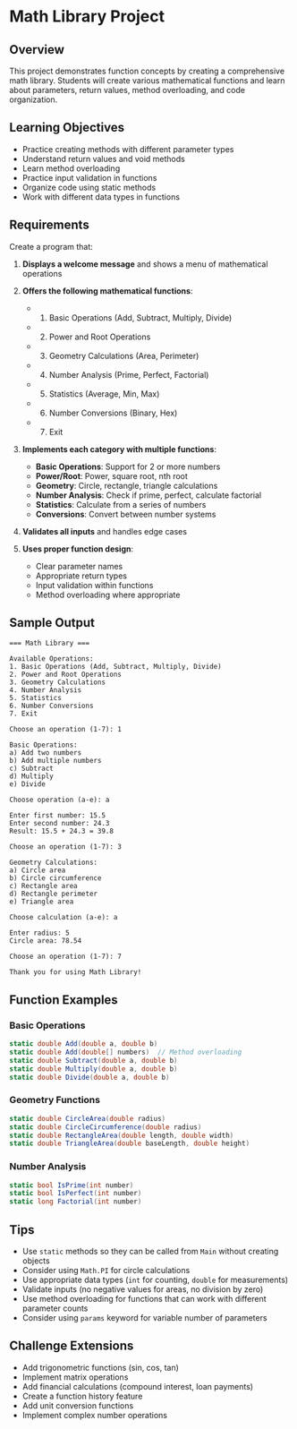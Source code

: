 # Math Library Project

## Overview
This project demonstrates function concepts by creating a comprehensive math library. Students will create various mathematical functions and learn about parameters, return values, method overloading, and code organization.

## Learning Objectives
- Practice creating methods with different parameter types
- Understand return values and void methods
- Learn method overloading
- Practice input validation in functions
- Organize code using static methods
- Work with different data types in functions

## Requirements
Create a program that:

1. **Displays a welcome message** and shows a menu of mathematical operations

2. **Offers the following mathematical functions**:
   - 1. Basic Operations (Add, Subtract, Multiply, Divide)
   - 2. Power and Root Operations
   - 3. Geometry Calculations (Area, Perimeter)
   - 4. Number Analysis (Prime, Perfect, Factorial)
   - 5. Statistics (Average, Min, Max)
   - 6. Number Conversions (Binary, Hex)
   - 7. Exit

3. **Implements each category with multiple functions**:
   - **Basic Operations**: Support for 2 or more numbers
   - **Power/Root**: Power, square root, nth root
   - **Geometry**: Circle, rectangle, triangle calculations
   - **Number Analysis**: Check if prime, perfect, calculate factorial
   - **Statistics**: Calculate from a series of numbers
   - **Conversions**: Convert between number systems

4. **Validates all inputs** and handles edge cases

5. **Uses proper function design**:
   - Clear parameter names
   - Appropriate return types
   - Input validation within functions
   - Method overloading where appropriate

## Sample Output
```
=== Math Library ===

Available Operations:
1. Basic Operations (Add, Subtract, Multiply, Divide)
2. Power and Root Operations
3. Geometry Calculations
4. Number Analysis
5. Statistics
6. Number Conversions
7. Exit

Choose an operation (1-7): 1

Basic Operations:
a) Add two numbers
b) Add multiple numbers
c) Subtract
d) Multiply
e) Divide

Choose operation (a-e): a

Enter first number: 15.5
Enter second number: 24.3
Result: 15.5 + 24.3 = 39.8

Choose an operation (1-7): 3

Geometry Calculations:
a) Circle area
b) Circle circumference
c) Rectangle area
d) Rectangle perimeter
e) Triangle area

Choose calculation (a-e): a

Enter radius: 5
Circle area: 78.54

Choose an operation (1-7): 7

Thank you for using Math Library!
```

## Function Examples

### Basic Operations
```csharp
static double Add(double a, double b)
static double Add(double[] numbers)  // Method overloading
static double Subtract(double a, double b)
static double Multiply(double a, double b)
static double Divide(double a, double b)
```

### Geometry Functions
```csharp
static double CircleArea(double radius)
static double CircleCircumference(double radius)
static double RectangleArea(double length, double width)
static double TriangleArea(double baseLength, double height)
```

### Number Analysis
```csharp
static bool IsPrime(int number)
static bool IsPerfect(int number)
static long Factorial(int number)
```

## Tips
- Use `static` methods so they can be called from `Main` without creating objects
- Consider using `Math.PI` for circle calculations
- Use appropriate data types (`int` for counting, `double` for measurements)
- Validate inputs (no negative values for areas, no division by zero)
- Use method overloading for functions that can work with different parameter counts
- Consider using `params` keyword for variable number of parameters

## Challenge Extensions
- Add trigonometric functions (sin, cos, tan)
- Implement matrix operations
- Add financial calculations (compound interest, loan payments)
- Create a function history feature
- Add unit conversion functions
- Implement complex number operations